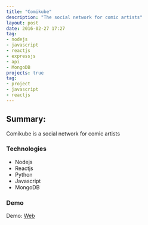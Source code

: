 ```yaml
---
title: "Comikube"
description: "The social network for comic artists"
layout: post
date: 2016-02-27 17:27
tag:
- nodejs
- javascript
- reactjs
- expressjs
- api
- MongoDB
projects: true
tag:
- project
- javascript
- reactjs
---
```


## Summary:

Comikube is a social network for comic artists


### Technologies
- Nodejs
- Reactjs
- Python
- Javascript
- MongoDB

### Demo
Demo: [Web](#)
